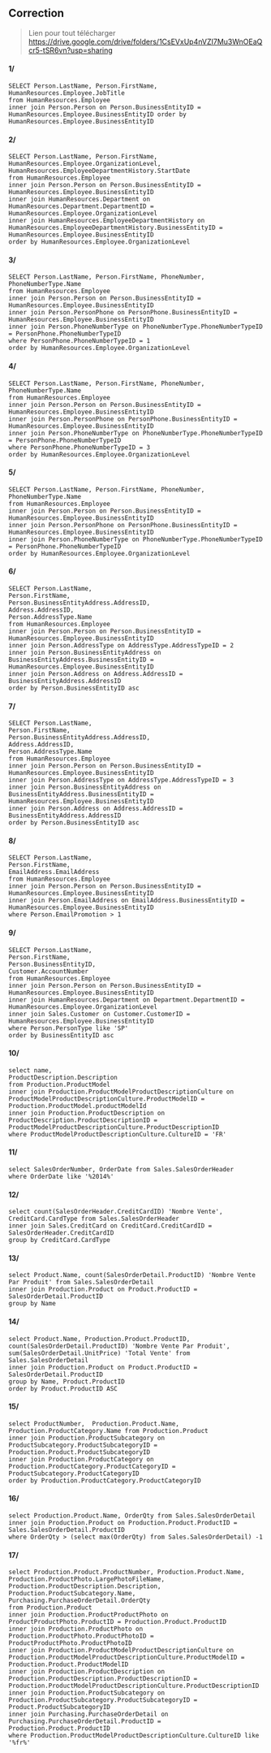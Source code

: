 ﻿
## Correction

> Lien pour tout télécharger
> https://drive.google.com/drive/folders/1CsEVxUp4nVZI7Mu3WnOEaQcr5-tSR6vn?usp=sharing


#### 1/ 

    SELECT Person.LastName, Person.FirstName, HumanResources.Employee.JobTitle 
    from HumanResources.Employee 
    inner join Person.Person on Person.BusinessEntityID = HumanResources.Employee.BusinessEntityID order by HumanResources.Employee.BusinessEntityID

#### 2/

    SELECT Person.LastName, Person.FirstName, HumanResources.Employee.OrganizationLevel, HumanResources.EmployeeDepartmentHistory.StartDate
    from HumanResources.Employee 
    inner join Person.Person on Person.BusinessEntityID = HumanResources.Employee.BusinessEntityID 
    inner join HumanResources.Department on HumanResources.Department.DepartmentID = HumanResources.Employee.OrganizationLevel
    inner join HumanResources.EmployeeDepartmentHistory on HumanResources.EmployeeDepartmentHistory.BusinessEntityID = HumanResources.Employee.BusinessEntityID
    order by HumanResources.Employee.OrganizationLevel

#### 3/

    SELECT Person.LastName, Person.FirstName, PhoneNumber, PhoneNumberType.Name
    from HumanResources.Employee 
    inner join Person.Person on Person.BusinessEntityID = HumanResources.Employee.BusinessEntityID 
    inner join Person.PersonPhone on PersonPhone.BusinessEntityID = HumanResources.Employee.BusinessEntityID
    inner join Person.PhoneNumberType on PhoneNumberType.PhoneNumberTypeID = PersonPhone.PhoneNumberTypeID
    where PersonPhone.PhoneNumberTypeID = 1
    order by HumanResources.Employee.OrganizationLevel

#### 4/

    SELECT Person.LastName, Person.FirstName, PhoneNumber, PhoneNumberType.Name
    from HumanResources.Employee 
    inner join Person.Person on Person.BusinessEntityID = HumanResources.Employee.BusinessEntityID 
    inner join Person.PersonPhone on PersonPhone.BusinessEntityID = HumanResources.Employee.BusinessEntityID
    inner join Person.PhoneNumberType on PhoneNumberType.PhoneNumberTypeID = PersonPhone.PhoneNumberTypeID
    where PersonPhone.PhoneNumberTypeID = 3
    order by HumanResources.Employee.OrganizationLevel

#### 5/

    SELECT Person.LastName, Person.FirstName, PhoneNumber, PhoneNumberType.Name
    from HumanResources.Employee 
    inner join Person.Person on Person.BusinessEntityID = HumanResources.Employee.BusinessEntityID 
    inner join Person.PersonPhone on PersonPhone.BusinessEntityID = HumanResources.Employee.BusinessEntityID
    inner join Person.PhoneNumberType on PhoneNumberType.PhoneNumberTypeID = PersonPhone.PhoneNumberTypeID
    order by HumanResources.Employee.OrganizationLevel

#### 6/

    SELECT Person.LastName, 
    Person.FirstName,
    Person.BusinessEntityAddress.AddressID,
    Address.AddressID,
    Person.AddressType.Name
    from HumanResources.Employee 
    inner join Person.Person on Person.BusinessEntityID = HumanResources.Employee.BusinessEntityID 
    inner join Person.AddressType on AddressType.AddressTypeID = 2
    inner join Person.BusinessEntityAddress on BusinessEntityAddress.BusinessEntityID = HumanResources.Employee.BusinessEntityID
    inner join Person.Address on Address.AddressID = BusinessEntityAddress.AddressID
    order by Person.BusinessEntityID asc

#### 7/

    SELECT Person.LastName, 
    Person.FirstName,
    Person.BusinessEntityAddress.AddressID,
    Address.AddressID,
    Person.AddressType.Name
    from HumanResources.Employee 
    inner join Person.Person on Person.BusinessEntityID = HumanResources.Employee.BusinessEntityID 
    inner join Person.AddressType on AddressType.AddressTypeID = 3
    inner join Person.BusinessEntityAddress on BusinessEntityAddress.BusinessEntityID = HumanResources.Employee.BusinessEntityID
    inner join Person.Address on Address.AddressID = BusinessEntityAddress.AddressID
    order by Person.BusinessEntityID asc

#### 8/

    SELECT Person.LastName, 
    Person.FirstName,
    EmailAddress.EmailAddress
    from HumanResources.Employee 
    inner join Person.Person on Person.BusinessEntityID = HumanResources.Employee.BusinessEntityID 
    inner join Person.EmailAddress on EmailAddress.BusinessEntityID = HumanResources.Employee.BusinessEntityID
    where Person.EmailPromotion > 1

#### 9/

    SELECT Person.LastName, 
    Person.FirstName,
    Person.BusinessEntityID,
    Customer.AccountNumber
    from HumanResources.Employee 
    inner join Person.Person on Person.BusinessEntityID = HumanResources.Employee.BusinessEntityID 
    inner join HumanResources.Department on Department.DepartmentID = HumanResources.Employee.OrganizationLevel
    inner join Sales.Customer on Customer.CustomerID = HumanResources.Employee.BusinessEntityID
    where Person.PersonType like 'SP'
    order by BusinessEntityID asc

#### 10/

    select name,
    ProductDescription.Description
    from Production.ProductModel
    inner join Production.ProductModelProductDescriptionCulture on ProductModelProductDescriptionCulture.ProductModelID = Production.ProductModel.productModelId
    inner join Production.ProductDescription on ProductDescription.ProductDescriptionID = ProductModelProductDescriptionCulture.ProductDescriptionID
    where ProductModelProductDescriptionCulture.CultureID = 'FR'

#### 11/ 

    select SalesOrderNumber, OrderDate from Sales.SalesOrderHeader
    where OrderDate like '%2014%'
#### 12/

    select count(SalesOrderHeader.CreditCardID) 'Nombre Vente', CreditCard.CardType from Sales.SalesOrderHeader
    inner join Sales.CreditCard on CreditCard.CreditCardID = SalesOrderHeader.CreditCardID
    group by CreditCard.CardType
#### 13/

    select Product.Name, count(SalesOrderDetail.ProductID) 'Nombre Vente Par Produit' from Sales.SalesOrderDetail
    inner join Production.Product on Product.ProductID = SalesOrderDetail.ProductID
    group by Name
#### 14/

    select Product.Name, Production.Product.ProductID, count(SalesOrderDetail.ProductID) 'Nombre Vente Par Produit', sum(SalesOrderDetail.UnitPrice) 'Total Vente' from Sales.SalesOrderDetail
    inner join Production.Product on Product.ProductID = SalesOrderDetail.ProductID
    group by Name, Product.ProductID
    order by Product.ProductID ASC
#### 15/

    select ProductNumber,  Production.Product.Name,  Production.ProductCategory.Name from Production.Product
    inner join Production.ProductSubcategory on ProductSubcategory.ProductSubcategoryID = Production.Product.ProductSubcategoryID
    inner join Production.ProductCategory on Production.ProductCategory.ProductCategoryID = ProductSubcategory.ProductCategoryID
    order by Production.ProductCategory.ProductCategoryID

#### 16/

    select Production.Product.Name, OrderQty from Sales.SalesOrderDetail
    inner join Production.Product on Production.Product.ProductID = Sales.SalesOrderDetail.ProductID
    where OrderQty > (select max(OrderQty) from Sales.SalesOrderDetail) -1

#### 17/

    select Production.Product.ProductNumber, Production.Product.Name, Production.ProductPhoto.LargePhotoFileName, Production.ProductDescription.Description, Production.ProductSubcategory.Name, Purchasing.PurchaseOrderDetail.OrderQty
    from Production.Product
    inner join Production.ProductProductPhoto on ProductProductPhoto.ProductID = Production.Product.ProductID
    inner join Production.ProductPhoto on Production.ProductPhoto.ProductPhotoID = ProductProductPhoto.ProductPhotoID
    inner join Production.ProductModelProductDescriptionCulture on Production.ProductModelProductDescriptionCulture.ProductModelID = Production.Product.ProductModelID
    inner join Production.ProductDescription on Production.ProductDescription.ProductDescriptionID = Production.ProductModelProductDescriptionCulture.ProductDescriptionID
    inner join Production.ProductSubcategory on Production.ProductSubcategory.ProductSubcategoryID = Product.ProductSubcategoryID
    inner join Purchasing.PurchaseOrderDetail on Purchasing.PurchaseOrderDetail.ProductID = Production.Product.ProductID
    where Production.ProductModelProductDescriptionCulture.CultureID like '%fr%'
